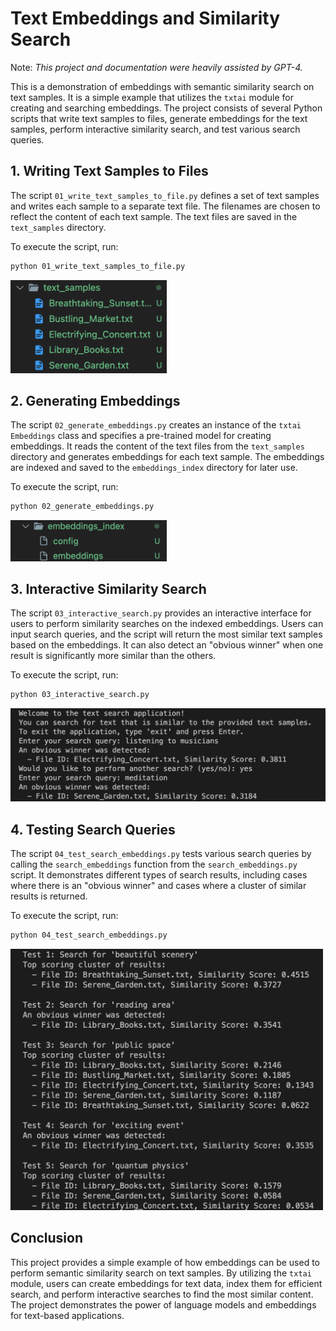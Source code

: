# Text Embeddings and Similarity Search

Note: *This project and documentation were heavily assisted by GPT-4.*

This is a demonstration of embeddings with semantic similarity search on text samples. It is a simple example that utilizes the `txtai` module for creating and searching embeddings. The project consists of several Python scripts that write text samples to files, generate embeddings for the text samples, perform interactive similarity search, and test various search queries.

## 1. Writing Text Samples to Files

The script `01_write_text_samples_to_file.py` defines a set of text samples and writes each sample to a separate text file. The filenames are chosen to reflect the content of each text sample. The text files are saved in the `text_samples` directory.

To execute the script, run:

```bash
python 01_write_text_samples_to_file.py
```

<img src="assets/text_samples.png" alt="Sample text files" width="250">

<br>

## 2. Generating Embeddings

The script `02_generate_embeddings.py` creates an instance of the `txtai` `Embeddings` class and specifies a pre-trained model for creating embeddings. It reads the content of the text files from the `text_samples` directory and generates embeddings for each text sample. The embeddings are indexed and saved to the `embeddings_index` directory for later use.

To execute the script, run:

```bash
python 02_generate_embeddings.py
```

<img src="assets/embeddings_index.png" alt="Processed embeddings index files" width="250">

<br>

## 3. Interactive Similarity Search

The script `03_interactive_search.py` provides an interactive interface for users to perform similarity searches on the indexed embeddings. Users can input search queries, and the script will return the most similar text samples based on the embeddings. It can also detect an "obvious winner" when one result is significantly more similar than the others.

To execute the script, run:

```bash
python 03_interactive_search.py
```

<img src="assets/interactive_search.png" alt="Interactive search within console" width="550">

<br>

## 4. Testing Search Queries

The script `04_test_search_embeddings.py` tests various search queries by calling the `search_embeddings` function from the `search_embeddings.py` script. It demonstrates different types of search results, including cases where there is an "obvious winner" and cases where a cluster of similar results is returned.

To execute the script, run:

```bash
python 04_test_search_embeddings.py
```

<img src="assets/import_tests.png" alt="Sample text files" width="500">

<br>

## Conclusion

This project provides a simple example of how embeddings can be used to perform semantic similarity search on text samples. By utilizing the `txtai` module, users can create embeddings for text data, index them for efficient search, and perform interactive searches to find the most similar content. The project demonstrates the power of language models and embeddings for text-based applications.
